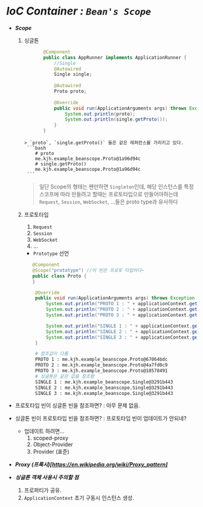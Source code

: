 # ___IoC Container : `Bean's Scope`___ 
 - ___Scope___
    1. 싱글톤
    
        ```java
               @Component
               public class AppRunner implements ApplicationRunner {
                   //Single
                   @Autowired
                   Single single;
           
                   @Autowired
                   Proto proto;
           
                   @Override
                   public void run(ApplicationArguments args) throws Exception {
                       System.out.println(proto);
                       System.out.println(single.getProto());            
                   }
               }
        ```
           > `proto`, `single.getProto()` 둘은 같은 레퍼런스를 가리키고 있다.
            ```bash
               # proto
               me.kjh.example_beanscope.Proto@1a96d94c
               # single.getProto()
               me.kjh.example_beanscope.Proto@1a96d94c
            ```
        > 일단 Scope의 형태는 왠만하면 `Singleton`인데, 해당 인스턴스를 특정 스코프에 따라 만들려고 할때는 프로토타입으로 만들어야하는데 `Request`, `Session`, `WebSocket`, ...들은 proto type과 유사하다
    2. 프로토타입 
        1. `Request` 
        2. `Session` 
        3. `WebSocket` 
        4. ...
        
        - `Prototype` 선언 
        ```java
           @Component
           @Scope("prototype") //이 빈은 프로토 타입이다~
           public class Proto {
           }
        ```
        ```java
            @Override
            public void run(ApplicationArguments args) throws Exception {
                System.out.println("PROTO 1 : " + applicationContext.getBean(Proto.class));
                System.out.println("PROTO 2 : " + applicationContext.getBean(Proto.class));
                System.out.println("PROTO 3 : " + applicationContext.getBean(Proto.class));
        
                System.out.println("SINGLE 1 : " + applicationContext.getBean(Single.class));
                System.out.println("SINGLE 2 : " + applicationContext.getBean(Single.class));
                System.out.println("SINGLE 3 : " + applicationContext.getBean(Single.class));       
            }        
        ```
        ```bash 
            # 참조값이 다름
            PROTO 1 : me.kjh.example_beanscope.Proto@67064bdc
            PROTO 2 : me.kjh.example_beanscope.Proto@4a7fd0c9
            PROTO 3 : me.kjh.example_beanscope.Proto@18578491
            # 싱글톤은 같은 값을 참조함
            SINGLE 1 : me.kjh.example_beanscope.Single@3291b443
            SINGLE 2 : me.kjh.example_beanscope.Single@3291b443
            SINGLE 3 : me.kjh.example_beanscope.Single@3291b443              
        ```

 - 프로토타입 빈이 싱글톤 빈을 참조하면? : 아무 문제 없음. 
 - 싱글톤 빈이 프로토타입 빈을 참조하면? : 프로토타입 빈이 업데이트가 안되네? 
    - 업데이트 하려면...
        1. scoped-proxy 
        2. Object-Provider 
        3. Provider (표준) 
 - ___Proxy (프록시)[https://en.wikipedia.org/wiki/Proxy_pattern]___ 
 - ___싱글톤 객체 사용시 주의할 점___ 
    1. 프로퍼티가 공유. 
    2. `ApplicationContext` 초기 구동시 인스턴스 생성. 
